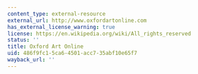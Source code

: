 ```yaml
---
content_type: external-resource
external_url: http://www.oxfordartonline.com
has_external_license_warning: true
license: https://en.wikipedia.org/wiki/All_rights_reserved
status: ''
title: Oxford Art Online
uid: 486f9fc1-5ca6-4501-acc7-35abf10e65f7
wayback_url: ''
---
```

